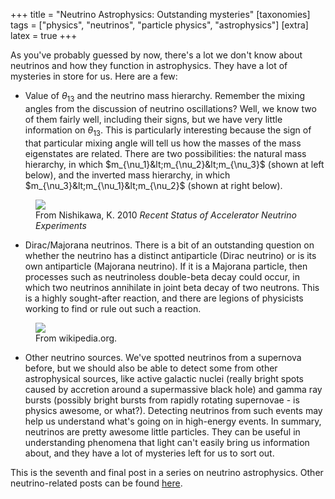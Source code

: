 +++
title = "Neutrino Astrophysics: Outstanding mysteries"
[taxonomies]
tags = ["physics", "neutrinos", "particle physics", "astrophysics"]
[extra]
latex = true
+++

As you've probably guessed by now, there's a lot we don't know about
neutrinos and how they function in astrophysics. They have a lot of
mysteries in store for us. Here are a few:

<!-- more -->

* Value of $\theta_{13}$ and the neutrino mass hierarchy. Remember the mixing
angles from the discussion of neutrino oscillations? Well, we know two of
them fairly well, including their signs, but we have very little
information on $\theta_{13}$. This is particularly interesting because the
sign of that particular mixing angle will tell us how the masses of the
mass eigenstates are related. There are two possibilities: the natural mass
hierarchy, in which $m_{\nu_1}&lt;m_{\nu_2}&lt;m_{\nu_3}$ (shown at left below),
and the inverted mass hierarchy, in which $m_{\nu_3}&lt;m_{\nu_1}&lt;m_{\nu_2}$
(shown at right below).

<figure class="figure">
<img src="/img/201305-neutrinomasshierarchy.jpg" class="center img-fluid rounded" style="max-width:500px; max-width:100%"/>
<figcaption class="figure-caption">
From Nishikawa, K. 2010
<i>Recent Status of Accelerator Neutrino Experiments</i>
</figcaption>
</figure>

* Dirac/Majorana neutrinos. There is a bit of an outstanding question on
whether the neutrino has a distinct antiparticle (Dirac neutrino) or is its
own antiparticle (Majorana neutrino). If it is a Majorana particle, then
processes such as neutrinoless double-beta decay could occur, in which two
neutrinos annihilate in joint beta decay of two neutrons. This is a highly
sought-after reaction, and there are legions of physicists working to find
or rule out such a reaction.

<figure class="figure">
<img src="/img/201305-doublebeta.png" class="center img-fluid rounded" style="max-width:500px; max-width:100%"/>
<figcaption class="figure-caption">
From wikipedia.org.
</figcaption>
</figure>

* Other neutrino sources. We've spotted neutrinos from a supernova before,
but we should also be able to detect some from other astrophysical sources,
like active galactic nuclei (really bright spots caused by accretion around
a supermassive black hole) and gamma ray bursts (possibly bright bursts
from rapidly rotating supernovae - is physics awesome, or what?). Detecting
neutrinos from such events may help us understand what's going on in
high-energy events.
In summary, neutrinos are pretty awesome little particles. They can be
useful in understanding phenomena that light can't easily bring us
information about, and they have a lot of mysteries left for us to sort
out.

This is the seventh and final post in a series on neutrino astrophysics.
Other neutrino-related posts can be found [here](/tags/neutrinos).

